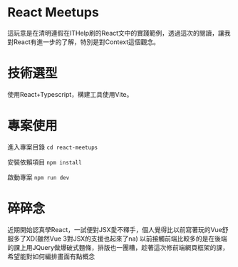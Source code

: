 # React Meetups
這玩意是在清明連假在ITHelp刷的React文中的實踐範例，透過這次的閱讀，讓我對React有進一步的了解，特別是對Context這個觀念。

# 技術選型
使用React+Typescript，構建工具使用Vite。

# 專案使用
進入專案目錄
```cd react-meetups```

安裝依賴項目
```npm install```

啟動專案
```npm run dev```

# 碎碎念
近期開始認真學React，一試便對JSX愛不釋手，個人覺得比以前寫著玩的Vue舒服多了XD(雖然Vue 3對JSX的支援也起來了na)
以前接觸前端比較多的是在後端的課上用JQuery做爆破式麵條，排版也一團糟，趁著這次修前端網頁框架的課，希望能對如何編排畫面有點概念
